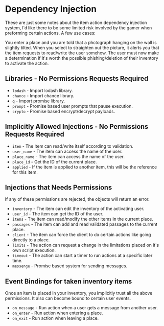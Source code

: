 # Dependency Injection

These are just some notes about the item action dependency injection system, I'd like there to be some limited risk 
involved by the gamer when preforming certain actions. A few use cases:

You enter a place and you are told that a photograph hanging on the wall is slightly tilted. When you select to
straighten out the picture, it alerts you that the item requests to read/write the user somehow. The user must now
make a determination if it's worth the possible phishing/deletion of their inventory to activate the action.

## Libraries - No Permissions Requests Required

* `lodash` - Import lodash library.
* `chance` - Import chance library.
* `q` - Import promise library.
* `prompt` - Promise based user prompts that pause execution.
* `crypto` - Promise based encrypt/decrypt payloads.

## Implicitly Allowed Injections - No Permissions Requests Required

* `item` - The item can read/write itself according to validation.
* `user_name` - The item can access the name of the user.
* `place_name` - The item can access the name of the user.
* `place_id` - Get the ID of the current place.
* `applied` - If the item is applied to another item, this will be the reference for this item.

## Injections that Needs Permissions

If any of these permissions are rejected, the objects will return an error.

* `inventory` - The item can edit the inventory of the activating user.
* `user_id` - The item can get the ID of the user.
* `items` - The item can read/modify the other items in the current place.
* `passages` - The item can add and read validated passages to the current place.
* `client` - The item can force the client to do certain actions like going directly to a place.
* `limits` - The action can request a change in the limitations placed on it's own script execution.
* `timeout` - The action can start a timer to run actions at a specific later time.
* `messenge` - Promise based system for sending messages.

## Event Bindings for taken inventory items

Once an item is placed in your inventory, you implicitly trust all the above permissions. It also can become bound to
certain user events.

* `on_message` - Run action when a user gets a message from another user.
* `on_enter` - Run action when entering a place.
* `on_exit` - Run action when leaving a place.